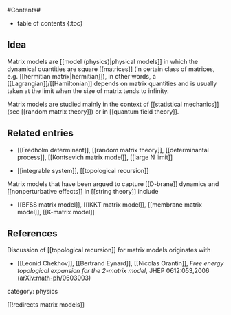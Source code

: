 
#Contents#
* table of contents
{:toc}

## Idea

Matrix models are [[model (physics)|physical models]] in which the dynamical quantities are square [[matrices]] (in certain class of matrices, e.g. [[hermitian matrix|hermitian]]), in other words, a [[Lagrangian]]/[[Hamiltonian]] depends on matrix quantities and is usually taken at the limit when the size of matrix tends to infinity. 

Matrix models are studied mainly in the context of [[statistical mechanics]] (see [[random matrix theory]]) or in [[quantum field theory]].

## Related entries

* [[Fredholm determinant]], [[random matrix theory]], [[determinantal process]], [[Kontsevich matrix model]], [[large N limit]]

* [[integrable system]], [[topological recursion]]


Matrix models that have been argued to capture [[D-brane]] dynamics and [[nonperturbative effects]] in [[string theory]] include

* [[BFSS matrix model]], [[IKKT matrix model]], [[membrane matrix model]], [[K-matrix model]]

## References

Discussion of [[topological recursion]] for matrix models originates with

* [[Leonid Chekhov]], [[Bertrand Eynard]], [[Nicolas Orantin]], _Free energy topological expansion for the 2-matrix model_, JHEP 0612:053,2006 ([arXiv:math-ph/0603003](https://arxiv.org/abs/math-ph/0603003))


category: physics

[[!redirects matrix models]]
